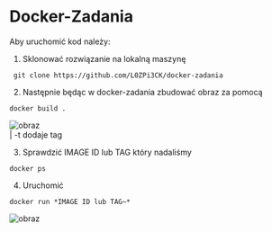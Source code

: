 # Docker-Zadania

Aby uruchomić kod należy:

1. Sklonować rozwiązanie na lokalną maszynę

```console
 git clone https://github.com/L0ZPi3CK/docker-zadania
```

2. Następnie będąc w docker-zadania zbudować obraz za pomocą
```console
docker build .
```
![obraz](https://user-images.githubusercontent.com/84734341/179546941-1efa0efa-232a-436d-b8e4-2d00573a069c.png)  
| -t dodaje tag

3. Sprawdzić IMAGE ID lub TAG który nadaliśmy
```console
docker ps
``` 

4. Uruchomić 
``` console
docker run *IMAGE ID lub TAG~*
```
![obraz](https://user-images.githubusercontent.com/84734341/179549467-75a24a2f-ec14-42d7-9894-57b4616e817b.png)

